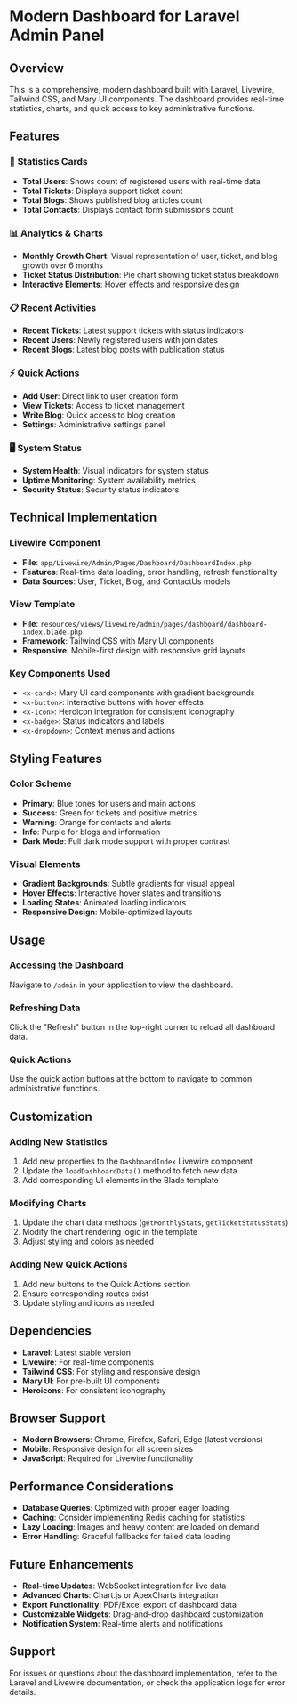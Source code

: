 # Modern Dashboard for Laravel Admin Panel

## Overview

This is a comprehensive, modern dashboard built with Laravel, Livewire, Tailwind CSS, and Mary UI components. The dashboard provides real-time statistics, charts, and quick access to key administrative functions.

## Features

### 🎯 **Statistics Cards**
- **Total Users**: Shows count of registered users with real-time data
- **Total Tickets**: Displays support ticket count
- **Total Blogs**: Shows published blog articles count
- **Total Contacts**: Displays contact form submissions count

### 📊 **Analytics & Charts**
- **Monthly Growth Chart**: Visual representation of user, ticket, and blog growth over 6 months
- **Ticket Status Distribution**: Pie chart showing ticket status breakdown
- **Interactive Elements**: Hover effects and responsive design

### 📋 **Recent Activities**
- **Recent Tickets**: Latest support tickets with status indicators
- **Recent Users**: Newly registered users with join dates
- **Recent Blogs**: Latest blog posts with publication status

### ⚡ **Quick Actions**
- **Add User**: Direct link to user creation form
- **View Tickets**: Access to ticket management
- **Write Blog**: Quick access to blog creation
- **Settings**: Administrative settings panel

### 🖥️ **System Status**
- **System Health**: Visual indicators for system status
- **Uptime Monitoring**: System availability metrics
- **Security Status**: Security status indicators

## Technical Implementation

### Livewire Component
- **File**: `app/Livewire/Admin/Pages/Dashboard/DashboardIndex.php`
- **Features**: Real-time data loading, error handling, refresh functionality
- **Data Sources**: User, Ticket, Blog, and ContactUs models

### View Template
- **File**: `resources/views/livewire/admin/pages/dashboard/dashboard-index.blade.php`
- **Framework**: Tailwind CSS with Mary UI components
- **Responsive**: Mobile-first design with responsive grid layouts

### Key Components Used
- `<x-card>`: Mary UI card components with gradient backgrounds
- `<x-button>`: Interactive buttons with hover effects
- `<x-icon>`: Heroicon integration for consistent iconography
- `<x-badge>`: Status indicators and labels
- `<x-dropdown>`: Context menus and actions

## Styling Features

### Color Scheme
- **Primary**: Blue tones for users and main actions
- **Success**: Green for tickets and positive metrics
- **Warning**: Orange for contacts and alerts
- **Info**: Purple for blogs and information
- **Dark Mode**: Full dark mode support with proper contrast

### Visual Elements
- **Gradient Backgrounds**: Subtle gradients for visual appeal
- **Hover Effects**: Interactive hover states and transitions
- **Loading States**: Animated loading indicators
- **Responsive Design**: Mobile-optimized layouts

## Usage

### Accessing the Dashboard
Navigate to `/admin` in your application to view the dashboard.

### Refreshing Data
Click the "Refresh" button in the top-right corner to reload all dashboard data.

### Quick Actions
Use the quick action buttons at the bottom to navigate to common administrative functions.

## Customization

### Adding New Statistics
1. Add new properties to the `DashboardIndex` Livewire component
2. Update the `loadDashboardData()` method to fetch new data
3. Add corresponding UI elements in the Blade template

### Modifying Charts
1. Update the chart data methods (`getMonthlyStats`, `getTicketStatusStats`)
2. Modify the chart rendering logic in the template
3. Adjust styling and colors as needed

### Adding New Quick Actions
1. Add new buttons to the Quick Actions section
2. Ensure corresponding routes exist
3. Update styling and icons as needed

## Dependencies

- **Laravel**: Latest stable version
- **Livewire**: For real-time components
- **Tailwind CSS**: For styling and responsive design
- **Mary UI**: For pre-built UI components
- **Heroicons**: For consistent iconography

## Browser Support

- **Modern Browsers**: Chrome, Firefox, Safari, Edge (latest versions)
- **Mobile**: Responsive design for all screen sizes
- **JavaScript**: Required for Livewire functionality

## Performance Considerations

- **Database Queries**: Optimized with proper eager loading
- **Caching**: Consider implementing Redis caching for statistics
- **Lazy Loading**: Images and heavy content are loaded on demand
- **Error Handling**: Graceful fallbacks for failed data loading

## Future Enhancements

- **Real-time Updates**: WebSocket integration for live data
- **Advanced Charts**: Chart.js or ApexCharts integration
- **Export Functionality**: PDF/Excel export of dashboard data
- **Customizable Widgets**: Drag-and-drop dashboard customization
- **Notification System**: Real-time alerts and notifications

## Support

For issues or questions about the dashboard implementation, refer to the Laravel and Livewire documentation, or check the application logs for error details.
